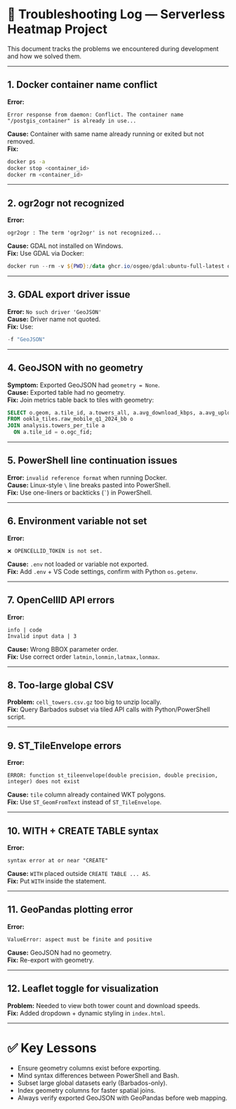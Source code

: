 # 🚧 Troubleshooting Log — Serverless Heatmap Project

This document tracks the problems we encountered during development and how we solved them.

---

## 1. Docker container name conflict
**Error:**
```
Error response from daemon: Conflict. The container name "/postgis_container" is already in use...
```
**Cause:** Container with same name already running or exited but not removed.  
**Fix:**
```bash
docker ps -a
docker stop <container_id>
docker rm <container_id>
```

---

## 2. ogr2ogr not recognized
**Error:**
```
ogr2ogr : The term 'ogr2ogr' is not recognized...
```
**Cause:** GDAL not installed on Windows.  
**Fix:** Use GDAL via Docker:
```powershell
docker run --rm -v ${PWD}:/data ghcr.io/osgeo/gdal:ubuntu-full-latest ogr2ogr ...
```

---

## 3. GDAL export driver issue
**Error:** `No such driver 'GeoJSON'`  
**Cause:** Driver name not quoted.  
**Fix:** Use:
```powershell
-f "GeoJSON"
```

---

## 4. GeoJSON with no geometry
**Symptom:** Exported GeoJSON had `geometry = None`.  
**Cause:** Exported table had no geometry.  
**Fix:** Join metrics table back to tiles with geometry:
```sql
SELECT o.geom, a.tile_id, a.towers_all, a.avg_download_kbps, a.avg_upload_kbps
FROM ookla_tiles.raw_mobile_q1_2024_bb o
JOIN analysis.towers_per_tile a
  ON a.tile_id = o.ogc_fid;
```

---

## 5. PowerShell line continuation issues
**Error:** `invalid reference format` when running Docker.  
**Cause:** Linux-style `\` line breaks pasted into PowerShell.  
**Fix:** Use one-liners or backticks (`` ` ``) in PowerShell.

---

## 6. Environment variable not set
**Error:**
```
❌ OPENCELLID_TOKEN is not set.
```
**Cause:** `.env` not loaded or variable not exported.  
**Fix:** Add `.env` + VS Code settings, confirm with Python `os.getenv`.  

---

## 7. OpenCellID API errors
**Error:**
```
info | code
Invalid input data | 3
```
**Cause:** Wrong BBOX parameter order.  
**Fix:** Use correct order `latmin,lonmin,latmax,lonmax`.  

---

## 8. Too-large global CSV
**Problem:** `cell_towers.csv.gz` too big to unzip locally.  
**Fix:** Query Barbados subset via tiled API calls with Python/PowerShell script.

---

## 9. ST_TileEnvelope errors
**Error:**
```
ERROR: function st_tileenvelope(double precision, double precision, integer) does not exist
```
**Cause:** `tile` column already contained WKT polygons.  
**Fix:** Use `ST_GeomFromText` instead of `ST_TileEnvelope`.

---

## 10. WITH + CREATE TABLE syntax
**Error:**
```
syntax error at or near "CREATE"
```
**Cause:** `WITH` placed outside `CREATE TABLE ... AS`.  
**Fix:** Put `WITH` inside the statement.

---

## 11. GeoPandas plotting error
**Error:**
```
ValueError: aspect must be finite and positive
```
**Cause:** GeoJSON had no geometry.  
**Fix:** Re-export with geometry.

---

## 12. Leaflet toggle for visualization
**Problem:** Needed to view both tower count and download speeds.  
**Fix:** Added dropdown + dynamic styling in `index.html`.

---

# ✅ Key Lessons
- Ensure geometry columns exist before exporting.
- Mind syntax differences between PowerShell and Bash.
- Subset large global datasets early (Barbados-only).
- Index geometry columns for faster spatial joins.
- Always verify exported GeoJSON with GeoPandas before web mapping.

